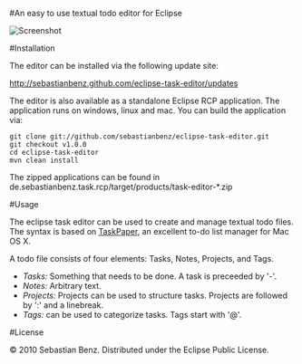 #An easy to use textual todo editor for Eclipse



![Screenshot](http://sebastianbenz.github.com/eclipse-task-editor/images/Screenshot.png)

#Installation

The editor can be installed via the following update site:

http://sebastianbenz.github.com/eclipse-task-editor/updates

The editor is also available as a standalone Eclipse RCP application. The application runs on windows, linux and mac. You can build the application via:

	git clone git://github.com/sebastianbenz/eclipse-task-editor.git
	git checkout v1.0.0
	cd eclipse-task-editor
	mvn clean install

The zipped applications can be found in de.sebastianbenz.task.rcp/target/products/task-editor-*.zip

#Usage

The eclipse task editor can be used to create and manage textual todo files. The syntax is based on [TaskPaper](http://www.hogbaysoftware.com/products/taskpaper), an excellent to-do list manager  for Mac OS X.

A todo file consists of four elements: Tasks, Notes, Projects, and Tags. 

* *Tasks:* Something that needs to be done. A task is preceeded by '-'.
* *Notes:* Arbitrary text.
* *Projects:* Projects can be used to structure tasks. Projects are followed by ':' and a linebreak.
* *Tags:* can be used to categorize tasks. Tags start with '@'. 

#License

© 2010 Sebastian Benz. Distributed under the Eclipse Public License.